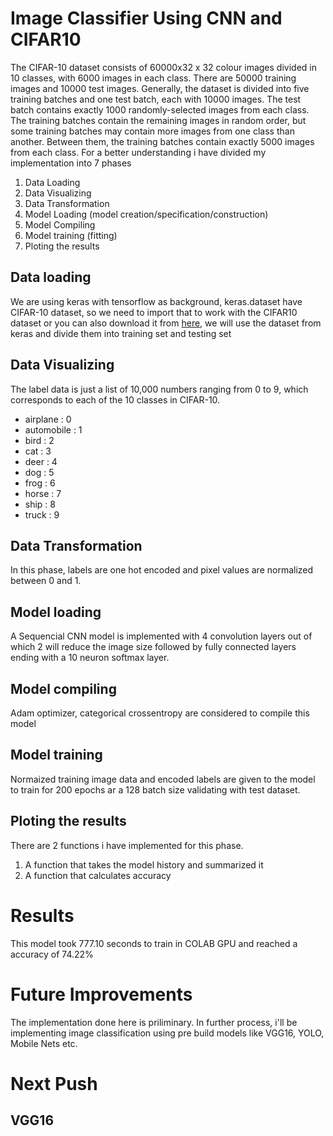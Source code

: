 # Image Classifier Using CNN and CIFAR10
The CIFAR-10 dataset consists of 60000x32 x 32 colour images divided in 10 classes, with 6000 images in each class. There are 50000 training images and 10000 test images. Generally, the dataset is divided into five training batches and one test batch, each with 10000 images. The test batch contains exactly 1000 randomly-selected images from each class. The training batches contain the remaining images in random order, but some training batches may contain more images from one class than another. Between them, the training batches contain exactly 5000 images from each class. For a better understanding i have divided my implementation into 7 phases
1. Data Loading
2. Data Visualizing
3. Data Transformation
4. Model Loading (model creation/specification/construction)
5. Model Compiling
6. Model training (fitting)
7. Ploting the results
## Data loading
We are using keras with tensorflow as background, keras.dataset have CIFAR-10 dataset, so we need to import that to work with the CIFAR10 dataset or you can also download it from [here](https://www.cs.toronto.edu/~kriz/cifar-10-python.tar.gz), we will use the dataset from keras and divide them into training set and testing set
## Data Visualizing
The label data is just a list of 10,000 numbers ranging from 0 to 9, which corresponds to each of the 10 classes in CIFAR-10.
* airplane : 0
* automobile : 1
* bird : 2
* cat : 3
* deer : 4
* dog : 5
* frog : 6
* horse : 7
* ship : 8
* truck : 9
## Data Transformation
In this phase, labels are one hot encoded and pixel values are normalized between 0 and 1.
## Model loading
A Sequencial CNN model is implemented with 4 convolution layers out of which 2 will reduce the image size followed by fully connected layers ending with a 10 neuron softmax layer.
## Model compiling
Adam optimizer, categorical crossentropy are considered to compile this model
## Model training
Normaized training image data and encoded labels are given to the model to train for 200 epochs ar a 128 batch size validating with test dataset.
## Ploting the results
There are 2 functions i have implemented for this phase.
1. A function that takes the model history and summarized it
2. A function that calculates accuracy

# Results
This model took 777.10 seconds to train in COLAB GPU and reached a accuracy of 74.22%

# Future Improvements
The implementation done here is priliminary. In further process, i'll be implementing image classification using pre build models like VGG16, YOLO, Mobile Nets etc.

# Next Push
## VGG16
